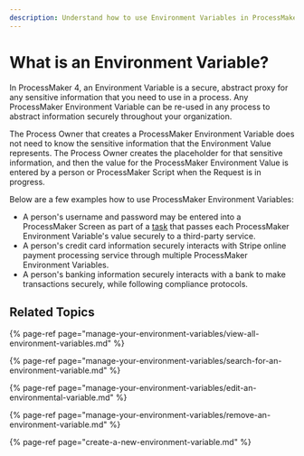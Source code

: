 ```yaml
---
description: Understand how to use Environment Variables in ProcessMaker 4.
---
```


# What is an Environment Variable?

In ProcessMaker 4, an Environment Variable is a secure, abstract proxy for any sensitive information that you need to use in a process. Any ProcessMaker Environment Variable can be re-used in any process to abstract information securely throughout your organization.

The Process Owner that creates a ProcessMaker Environment Variable does not need to know the sensitive information that the Environment Value represents. The Process Owner creates the placeholder for that sensitive information, and then the value for the ProcessMaker Environment Value is entered by a person or ProcessMaker Script when the Request is in progress.

Below are a few examples how to use ProcessMaker Environment Variables:

* A person's username and password may be entered into a ProcessMaker Screen as part of a [task](../../using-processmaker/task-management/what-is-a-task.md) that passes each ProcessMaker Environment Variable's value securely to a third-party service.
* A person's credit card information securely interacts with Stripe online payment processing service through multiple ProcessMaker Environment Variables.
* A person's banking information securely interacts with a bank to make transactions securely, while following compliance protocols.

## Related Topics

{% page-ref page="manage-your-environment-variables/view-all-environment-variables.md" %}

{% page-ref page="manage-your-environment-variables/search-for-an-environment-variable.md" %}

{% page-ref page="manage-your-environment-variables/edit-an-environmental-variable.md" %}

{% page-ref page="manage-your-environment-variables/remove-an-environment-variable.md" %}

{% page-ref page="create-a-new-environment-variable.md" %}

